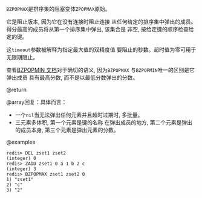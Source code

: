 `BZPOPMAX`是排序集的阻塞变体`ZPOPMAX`原始。

它是阻止版本, 因为它在没有连接时阻止连接
从任何给定的排序集中弹出的成员。
得分最高的成员将从第一个排序集中弹出, 该集合是
非空, 按给定键的顺序检查给定的键。

这`timeout`参数被解释为指定最大值的双精度值
要阻止的秒数。超时值为零可用于无限期阻止。

查看[BZPOPMIN 文档][cb]对于确切的语义, 因为`BZPOPMAX`
与`BZPOPMIN`唯一的区别是它弹出成员
具有最高分数, 而不是以最低分数弹出的分数。

[cb]: /commands/bzpopmin

@return

@array回复：具体而言：

*   一个`nil`当无法弹出任何元素并且超时过期时, 多批量。
*   三元素多体积, 第一个元素是键的名称
    在弹出成员的地方, 第二个元素是弹出的成员本身, 
    第三个元素是弹出元素的分数。

@examples

    redis> DEL zset1 zset2
    (integer) 0
    redis> ZADD zset1 0 a 1 b 2 c
    (integer) 3
    redis> BZPOPMAX zset1 zset2 0
    1) "zset1"
    2) "c"
    3) "2"
